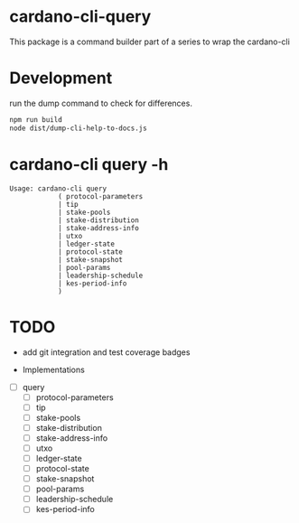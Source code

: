 # cardano-cli-query

This package is a command builder part of a series to wrap the cardano-cli

# Development

run the dump command to check for differences.

```bash
npm run build
node dist/dump-cli-help-to-docs.js
```

# cardano-cli query -h

```text
Usage: cardano-cli query
            ( protocol-parameters
            | tip
            | stake-pools
            | stake-distribution
            | stake-address-info
            | utxo
            | ledger-state
            | protocol-state
            | stake-snapshot
            | pool-params
            | leadership-schedule
            | kes-period-info
            )

```

# TODO

- add git integration and test coverage badges

- Implementations

- [ ] query
  - [ ] protocol-parameters
  - [ ] tip
  - [ ] stake-pools
  - [ ] stake-distribution
  - [ ] stake-address-info
  - [ ] utxo
  - [ ] ledger-state
  - [ ] protocol-state
  - [ ] stake-snapshot
  - [ ] pool-params
  - [ ] leadership-schedule
  - [ ] kes-period-info
